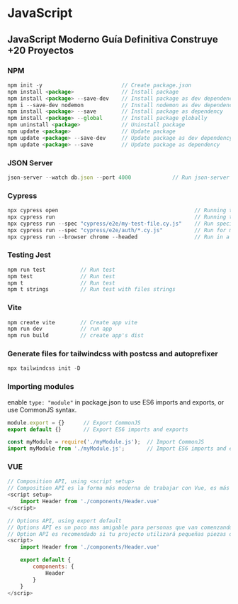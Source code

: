 # JavaScript

## JavaScript Moderno Guía Definitiva Construye +20 Proyectos

### NPM 
```javascript
npm init -y                         // Create package.json
npm install <package>               // Install package
npm install <package> --save-dev    // Install package as dev dependency
npm i --save-dev nodemon            // Install nodemon as dev dependency
npm install <package> --save        // Install package as dependency
npm install <package> --global      // Install package globally
npm uninstall <package>             // Uninstall package
npm update <package>                // Update package
npm update <package> --save-dev     // Update package as dev dependency
npm update <package> --save         // Update package as dependency
```

### JSON Server
```javascript
json-server --watch db.json --port 4000             // Run json-server
```

### Cypress
```javascript
npx cypress open                                           // Running tests interactively
npx cypress run                                            // Running tests headlessly (CLI mode)
npx cypress run --spec "cypress/e2e/my-test-file.cy.js"    // Run specific tests
npx cypress run --spec "cypress/e2e/auth/*.cy.js"          // Run for multiple files
npx cypress run --browser chrome --headed                  // Run in a specific browser
```

### Testing Jest
```javascript
npm run test           // Run test
npm test               // Run test
npm t                  // Run test
npm t strings          // Run test with files strings
```

### Vite
```javascript
npm create vite        // Create app vite
npm run dev            // run app
npm run build          // create app's dist
```

### Generate files for tailwindcss with postcss and autoprefixer
```javascript
npx tailwindcss init -D
```

### Importing modules
enable `type: "module"` in package.json to use ES6 imports and exports, or use CommonJS syntax.

```javascript
module.export = {}      // Export CommonJS 
export default {}       // Export ES6 imports and exports
```

```javascript
const myModule = require('./myModule.js');  // Import CommonJS
import myModule from './myModule.js';       // Import ES6 imports and exports
```

### VUE
```javascript
// Composition API, using <script setup>
// Composition API es la forma más moderna de trabajar con Vue, es más flexible y permite una mejor organización del código. Es recomendado si todo tu proyecto está basado en Vue 3.
<script setup>
    import Header from './components/Header.vue'
</script>

// Options API, using export default
// Options API es un poco mas amigable para personas que van comenzando, también es la opción recomendada para personas que tiene más experiencia con lenguajes orientados a objetos.
// Option API es recomendado si tu projecto utilizará pequeñas piezas de Vue o escenarios no tan complejos.
<script>
    import Header from './components/Header.vue'

    export default {
        components: {
            Header
        }
    }
</scrip>
```